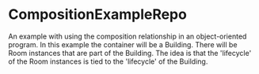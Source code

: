 # CompositionExampleRepo
An example with using the composition relationship in an object-oriented program.  In this example the container will be a Building.  There will be Room instances that are part of the Building.  The idea is that the 'lifecycle' of the Room instances is tied to the 'lifecycle' of the Building.
